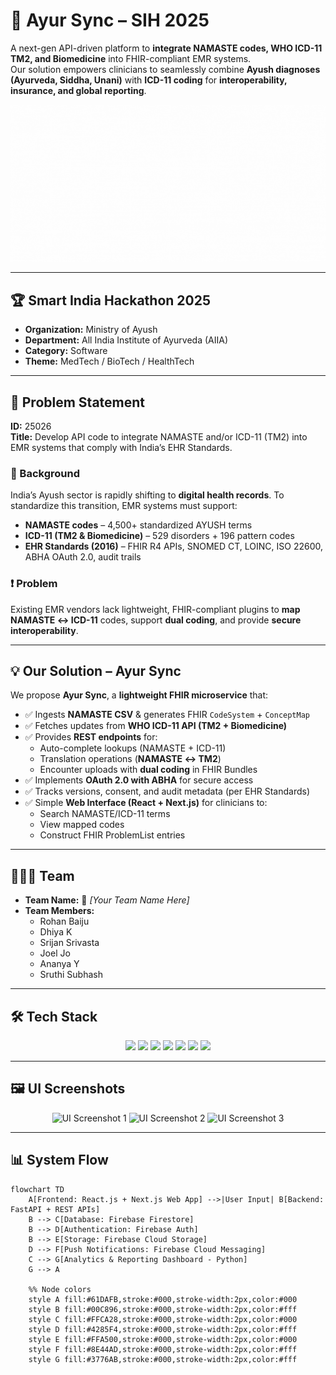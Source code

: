 # 🌿 Ayur Sync – SIH 2025  

A next-gen API-driven platform to **integrate NAMASTE codes, WHO ICD-11 TM2, and Biomedicine** into FHIR-compliant EMR systems.  
Our solution empowers clinicians to seamlessly combine **Ayush diagnoses (Ayurveda, Siddha, Unani)** with **ICD-11 coding** for **interoperability, insurance, and global reporting**.  

![Ayur Sync Demo](assets/ayur.gif) <!-- Replace with actual GIF -->

---

## 🏆 Smart India Hackathon 2025  

- **Organization:** Ministry of Ayush  
- **Department:** All India Institute of Ayurveda (AIIA)  
- **Category:** Software  
- **Theme:** MedTech / BioTech / HealthTech  

---

## 📌 Problem Statement  

**ID:** 25026  
**Title:** Develop API code to integrate NAMASTE and/or ICD-11 (TM2) into EMR systems that comply with India’s EHR Standards.  

### 🔎 Background  
India’s Ayush sector is rapidly shifting to **digital health records**. To standardize this transition, EMR systems must support:  
- **NAMASTE codes** – 4,500+ standardized AYUSH terms  
- **ICD-11 (TM2 & Biomedicine)** – 529 disorders + 196 pattern codes  
- **EHR Standards (2016)** – FHIR R4 APIs, SNOMED CT, LOINC, ISO 22600, ABHA OAuth 2.0, audit trails  

### ❗ Problem  
Existing EMR vendors lack lightweight, FHIR-compliant plugins to **map NAMASTE ↔ ICD-11** codes, support **dual coding**, and provide **secure interoperability**.  

---

## 💡 Our Solution – Ayur Sync  

We propose **Ayur Sync**, a **lightweight FHIR microservice** that:  

- ✅ Ingests **NAMASTE CSV** & generates FHIR `CodeSystem` + `ConceptMap`  
- ✅ Fetches updates from **WHO ICD-11 API (TM2 + Biomedicine)**  
- ✅ Provides **REST endpoints** for:  
  - Auto-complete lookups (NAMASTE + ICD-11)  
  - Translation operations (**NAMASTE ↔ TM2**)  
  - Encounter uploads with **dual coding** in FHIR Bundles  
- ✅ Implements **OAuth 2.0 with ABHA** for secure access  
- ✅ Tracks versions, consent, and audit metadata (per EHR Standards)  
- ✅ Simple **Web Interface (React + Next.js)** for clinicians to:  
  - Search NAMASTE/ICD-11 terms  
  - View mapped codes  
  - Construct FHIR ProblemList entries  

---

## 👨‍👩‍👦 Team  

- **Team Name:** 🚀 *[Your Team Name Here]*  
- **Team Members:**  
  - Rohan Baiju
  - Dhiya K   
  - Srijan Srivasta
  - Joel Jo 
  - Ananya Y
  - Sruthi Subhash 

---

## 🛠 Tech Stack  

<p align="center">
  <img src="https://img.shields.io/badge/React-20232A?style=for-the-badge&logo=react&logoColor=61DAFB"/>
  <img src="https://img.shields.io/badge/Next.js-000000?style=for-the-badge&logo=nextdotjs&logoColor=white"/>
  <img src="https://img.shields.io/badge/Python-3776AB?style=for-the-badge&logo=python&logoColor=white"/>
  <img src="https://img.shields.io/badge/FastAPI-009688?style=for-the-badge&logo=fastapi&logoColor=white"/>
  <img src="https://img.shields.io/badge/REST-02569B?style=for-the-badge&logo=swagger&logoColor=white"/>
  <img src="https://img.shields.io/badge/Firebase-FFCA28?style=for-the-badge&logo=firebase&logoColor=black"/>
  <img src="https://img.shields.io/badge/VS%20Code-007ACC?style=for-the-badge&logo=visualstudiocode&logoColor=white"/>
</p>  

---

## 🖼 UI Screenshots  

<p align="center">
  <img src="assets/ui1.png" width="30%" alt="UI Screenshot 1"/>
  <img src="assets/ui2.png" width="30%" alt="UI Screenshot 2"/>
  <img src="assets/ui3.png" width="30%" alt="UI Screenshot 3"/>
</p>  

---

## 📊 System Flow  

```mermaid
flowchart TD
    A[Frontend: React.js + Next.js Web App] -->|User Input| B[Backend: FastAPI + REST APIs]
    B --> C[Database: Firebase Firestore]
    B --> D[Authentication: Firebase Auth]
    B --> E[Storage: Firebase Cloud Storage]
    D --> F[Push Notifications: Firebase Cloud Messaging]
    C --> G[Analytics & Reporting Dashboard - Python]
    G --> A

    %% Node colors
    style A fill:#61DAFB,stroke:#000,stroke-width:2px,color:#000
    style B fill:#00C896,stroke:#000,stroke-width:2px,color:#fff
    style C fill:#FFCA28,stroke:#000,stroke-width:2px,color:#000
    style D fill:#4285F4,stroke:#000,stroke-width:2px,color:#fff
    style E fill:#FFA500,stroke:#000,stroke-width:2px,color:#000
    style F fill:#8E44AD,stroke:#000,stroke-width:2px,color:#fff
    style G fill:#3776AB,stroke:#000,stroke-width:2px,color:#fff
